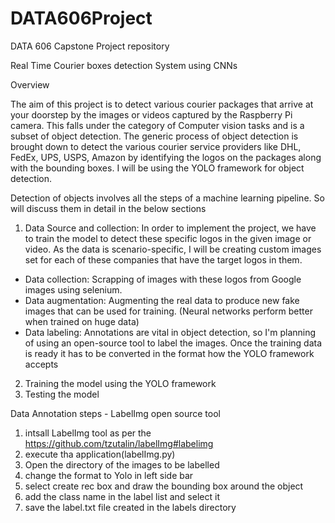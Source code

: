 # DATA606Project
DATA 606 Capstone Project repository 

Real Time Courier boxes detection System using CNNs


Overview

The aim of this project is to detect various courier packages that arrive at your doorstep by the images or videos captured by the Raspberry Pi camera. This falls under the category of Computer vision tasks and is a subset of object detection. The generic process of object detection is brought down to detect the various courier service providers like DHL, FedEx, UPS, USPS, Amazon by identifying the logos on the packages along with the bounding boxes. I will be using the YOLO framework for object detection. 



Detection of objects involves all the steps of a machine learning pipeline. So will discuss them in detail in the below sections

1. Data Source and collection: 
In order to implement the project, we have to train the model to detect these specific logos in the given image or video. As the data is scenario-specific, I will be creating custom images set for each of these companies that have the target logos in them. 
* Data collection: Scrapping of images with these logos from Google images using selenium.
* Data augmentation: Augmenting the real data to produce new fake images that can be used for training. (Neural networks perform better when trained on huge data) 
* Data labeling: Annotations are vital in object detection, so I'm planning of using an open-source tool to label the images. 
Once the training data is ready it has to be converted in the format how the YOLO framework accepts
2. Training the model using the YOLO framework 
3. Testing the model 


Data Annotation steps - LabelImg open source tool
  1. intsall LabelImg tool as per the https://github.com/tzutalin/labelImg#labelimg
  2. execute tha application(labelImg.py)
  3. Open the directory of the images to be labelled 
  4. change the format to Yolo in left side bar 
  5. select create rec box and draw the bounding box around the object 
  6. add the class name in the label list and select it
  7. save the label.txt file created in the labels directory


